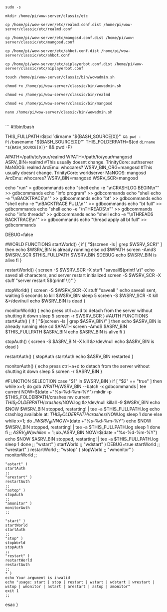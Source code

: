 <code>sudo -s</code>
<p></p>
<code>mkdir /home/pi/wow-server/classic/etc</code>
<p></p>
<code>cp /home/pi/wow-server/etc/realmd.conf.dist /home/pi/wow-server/classic/etc/realmd.conf</code>
<p></p>
<code>cp /home/pi/wow-server/etc/mangosd.conf.dist /home/pi/wow-server/classic/etc/mangosd.conf</code>
<p></p>
<code>cp /home/pi/wow-server/etc/ahbot.conf.dist /home/pi/wow-server/classic/etc/ahbot.conf</code>
<p></p>
<code>cp /home/pi/wow-server/etc/aiplayerbot.conf.dist /home/pi/wow-server/classic/etc/aiplayerbot.conf</code>
<p></p>
<code>touch /home/pi/wow-server/classic/bin/wowadmin.sh</code>
<p></p>
<code>chmod +x /home/pi/wow-server/classic/bin/wowadmin.sh</code>
<p></p>
<code>chmod +x /home/pi/wow-server/classic/bin/realmd</code>
<p></p>
<code>chmod +x /home/pi/wow-server/classic/bin/mangosd</code>
<p></p>
<code>nano /home/pi/wow-server/classic/bin/wowadmin.sh</code>
<p></p>
<p></p>
<br>
```
#!/bin/bash

THIS_FULLPATH=$(cd `dirname "${BASH_SOURCE[0]}"` && pwd -P)/`basename "${BASH_SOURCE[0]}"`
THIS_FOLDERPATH=$(cd `dirname "${BASH_SOURCE[0]}"` && pwd -P)

APATH=/path/to/your/realmd
WPATH=/path/to/your/mangosd
ASRV_BIN=realmd         #This usually doesnt change. TrinityCore: authserver  MaNGOS: realmd  ArcEmu: whocares?
WSRV_BIN_ORG=mangosd    #This usually doesnt change. TrinityCore: worldserver MaNGOS: mangosd ArcEmu: whocares?
WSRV_BIN=mangosd
WSRV_SCR=mangosd

echo "run" > gdbcommands
echo "shell echo -e \"\nCRASHLOG BEGIN\n\"" >> gdbcommands
echo "info program" >> gdbcommands
echo "shell echo -e \"\nBACKTRACE\n\"" >> gdbcommands
echo "bt" >> gdbcommands
echo "shell echo -e \"\nBACKTRACE FULL\n\"" >> gdbcommands
echo "bt full" >> gdbcommands
echo "shell echo -e \"\nTHREADS\n\"" >> gdbcommands
echo "info threads" >> gdbcommands
echo "shell echo -e \"\nTHREADS BACKTRACE\n\"" >> gdbcommands
echo "thread apply all bt full" >> gdbcommands

DEBUG=false

#WORLD FUNCTIONS
startWorld()
{
    if [ "$(screen -ls | grep $WSRV_SCR)" ]
    then
        echo $WSRV_BIN is already running
    else
        cd $WPATH
        screen -AmdS $WSRV_SCR $THIS_FULLPATH $WSRV_BIN $DEBUG
        echo $WSRV_BIN is alive
    fi
}

restartWorld()
{
    screen -S $WSRV_SCR -X stuff "saveall$(printf \\r)"
    echo saved all characters, and server restart initialized
    screen -S $WSRV_SCR -X stuff "server restart 5$(printf \\r)"
}

stopWorld()
{
    screen -S $WSRV_SCR -X stuff "saveall
    "
    echo saveall sent, waiting 5 seconds to kill $WSRV_BIN
    sleep 5
    screen -S $WSRV_SCR -X kill &>/dev/null
    echo $WSRV_BIN is dead
}

monitorWorld()
{
    echo press ctrl+a+d to detach from the server without shutting it down
    sleep 5
    screen -r $WSRV_SCR
}
#AUTH FUNCTIONS
startAuth()
{
    if [ "$(screen -ls | grep $ASRV_BIN)" ]
    then
        echo $ASRV_BIN is already running
    else
        cd $APATH
        screen -AmdS $ASRV_BIN $THIS_FULLPATH $ASRV_BIN
        echo $ASRV_BIN is alive
    fi
}

stopAuth()
{
    screen -S $ASRV_BIN -X kill &>/dev/null
    echo $ASRV_BIN is dead
}

restartAuth()
{
    stopAuth
    startAuth
    echo $ASRV_BIN restarted
}

monitorAuth()
{
    echo press ctrl+a+d to detach from the server without shutting it down
    sleep 5
    screen -r $ASRV_BIN
}

#FUNCTION SELECTION
case "$1" in
    $WSRV_BIN )
    if [ "$2" == "true" ]
    then
        while x=1;
        do
            gdb $WPATH/$WSRV_BIN --batch -x gdbcommands | tee current
            NOW=$(date +"%s-%d-%m-%Y")
            mkdir -p $THIS_FOLDERPATH/crashes
            mv current $THIS_FOLDERPATH/crashes/$NOW.log &>/dev/null
            killall -9 $WSRV_BIN
            echo $NOW $WSRV_BIN stopped, restarting! | tee -a $THIS_FULLPATH.log
            echo crashlog available at: $THIS_FOLDERPATH/crashes/$NOW.log
            sleep 1
        done
    else
        while x=1;
        do
            ./$WSRV_BIN
            NOW=$(date +"%s-%d-%m-%Y")
            echo $NOW $WSRV_BIN stopped, restarting! | tee -a $THIS_FULLPATH.log
            sleep 1
        done
    fi
    ;;
    $ASRV_BIN )
        while x=1;
        do
            ./$ASRV_BIN
            NOW=$(date +"%s-%d-%m-%Y")
            echo $NOW $ASRV_BIN stopped, restarting! | tee -a $THIS_FULLPATH.log
            sleep 1
        done
    ;;
    "wstart" )
    startWorld
    ;;
    "wdstart" )
    DEBUG=true
    startWorld
    ;;
    "wrestart" )
    restartWorld
    ;;
    "wstop" )
    stopWorld
    ;;
    "wmonitor" )
    monitorWorld
    ;;

    "astart" )
    startAuth
    ;;
    "arestart" )
    restartAuth
    ;;
    "astop" )
    stopAuth
    ;;
    "amonitor" )
    monitorAuth
    ;;
    
    "start" )
    startWorld
    startAuth
    ;;
    "stop" )
    stopWorld
    stopAuth
    ;;
    "restart" )
    restartWorld
    restartAuth
    ;;
    * )
    echo Your argument is invalid
    echo "usage: start | stop | restart | wstart | wdstart | wrestart | wstop | wmonitor | astart | arestart | astop | amonitor"
    exit 1
    ;;
esac
}
